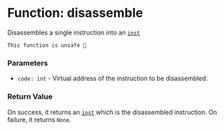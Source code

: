# Function: disassemble

Disassembles a single instruction into an [`inst`](./objects-inst.md)

```admonish danger title=""
This function is unsafe 🐉
```

### Parameters
- `code: int` - Virtual address of the instruction to be disassembled.

### Return Value
On success, it returns an [`inst`](./objects-inst.md) which is the disassembled instruction. On failure, it returns `None`.

